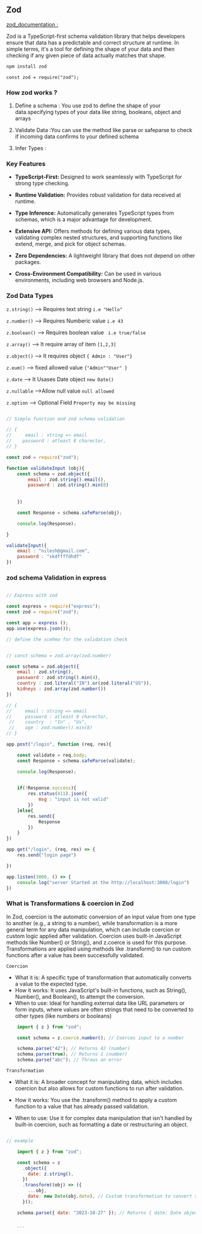 
## Zod 

[zod_documentation :](https://zod.dev/) 

  Zod is a TypeScript-first schema validation library that helps developers ensure that data has a predictable and correct structure at runtime. In simple terms, it's a tool for defining the shape of your data and then checking if any given piece of data actually matches that shape.

   ```bash 
  npm install zod 
  ```
  ``` const zod = require("zod"); ```


### How zod works ?

  1. Define a schema : You use zod to define the shape of your data.specifying types of your data like string, booleans, object and arrays
   
  2. Validate Data :You can use the method like parse or safeparse to check if incoming data confirms to your defined schema

  3. Infer Types : 


### Key Features 

- **TypeScript-First:** Designed to work seamlessly with TypeScript for strong type checking.
  
- **Runtime Validation:** Provides robust validation for data received at runtime. 
  
- **Type Inference:** Automatically generates TypeScript types from schemas, which is a major advantage for development. 

- **Extensive API:** Offers methods for defining various data types, validating complex nested structures, and supporting functions like extend, merge, and pick for object schemas. 

- **Zero Dependencies:** A lightweight library that does not depend on other packages. 

- **Cross-Environment Compatibility:** Can be used in various environments, including web browsers and Node.js. 


### Zod Data Types

 `z.string()` --> Requires text string `i.e "Hello"`
 
 `z.number()` --> Requires Numberic value `i.e 43`

 `z.boolean()` --> Requires boolean value ` i.e true/false`

 `z.array()` -->  It require array of item `[1,2,3]`

 `z.object()` --> It requires object  `{ Admin : "User"}`

 `z.eum()` --> fixed allowed value `{"Admin""User" }`

 `z.date` --> It Usases Date object  `new Date()` 

 `z.nullable` -->Allow null value `null allowed`

 `z.option` --> Optional Field `Property may be missing` 

```js 

// Simple function and zod schema validation

// {
//     email : string => email
//    password : atleast 8 charector,
// }

const zod = require("zod");

function validateInput (obj){
    const schema = zod.object({
        email : zod.string().email(),
        password : zod.string().min(8)
    
    
    })

    const Response = schema.safeParse(obj);

    console.log(Response);

}

validateInput({
    email : "nilesh@gmail.com",
    password : "skdffffdhdf"
})


```

### zod schema Validation in express

```js

// Express with zod

const express = require("express");
const zod = require("zod");

const app = express ();
app.use(express.json());

// define the scehma for the validation check


// const schema = zod.array(zod.number) 

const schema = zod.object({
    email : zod.string(),
    password : zod.string().min(4),
    country : zod.literal("IN").or(zod.literal("US")),
    kidneys : zod.array(zod.number())
})

// {
//     email : string => email
//     password : atleast 8 charector,
 //    country  : "In" , "Us",
 //    age : zod.number().min(8)
// }

app.post("/login", function (req, res){

    const validate = req.body;
    const Response = schema.safeParse(validate);

    console.log(Response);
    

    if(!Response.success){
        res.status(411).json({
            msg : "input is not valid"
        })
    }else{
        res.send({
            Response
        })
    }
})

app.get("/login", (req, res) => {
    res.send("login page")

})

app.listen(3008, () => {
    console.log("server Started at the http://localhost:3008/login")
})

```

### What is Transformations & coercion in Zod

In Zod, coercion is the automatic conversion of an input value from one type to another (e.g., a string to a number), while transformation is a more general term for any data manipulation, which can include coercion or custom logic applied after validation. Coercion uses built-in JavaScript methods like Number() or String(), and z.coerce is used for this purpose. Transformations are applied using methods like .transform() to run custom functions after a value has been successfully validated. 

`Coercion`

- What it is: A specific type of transformation that automatically converts a value to the expected type. 
- How it works: It uses JavaScript's built-in functions, such as String(), Number(), and Boolean(), to attempt the conversion. 
- When to use: Ideal for handling external data like URL parameters or form inputs, where values are often strings that need to be converted to other types (like numbers or booleans)

```js
    import { z } from "zod";

    const schema = z.coerce.number(); // Coerces input to a number

    schema.parse("42"); // Returns 42 (number)
    schema.parse(true); // Returns 1 (number)
    schema.parse("abc"); // Throws an error 

```

`Transformation`

- What it is: A broader concept for manipulating data, which includes coercion but also allows for custom functions to run after validation. 

- How it works: You use the .transform() method to apply a custom function to a value that has already passed validation. 

- When to use: Use it for complex data manipulation that isn't handled by built-in coercion, such as formatting a date or restructuring an object. 

```js

// example 

    import { z } from "zod";

    const schema = z
      .object({
        date: z.string(),
      })
      .transform((obj) => ({
        ...obj,
        date: new Date(obj.date), // Custom transformation to convert string to a Date object
      }));

    schema.parse({ date: "2023-10-27" }); // Returns { date: Date object }


    ```